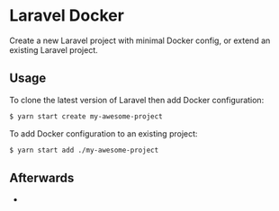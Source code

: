 # Laravel Docker

Create a new Laravel project with minimal Docker config, or extend an existing Laravel project.

## Usage

To clone the latest version of Laravel then add Docker configuration:
```bash
$ yarn start create my-awesome-project
```

To add Docker configuration to an existing project:
```bash
$ yarn start add ./my-awesome-project
```

## Afterwards

- 
